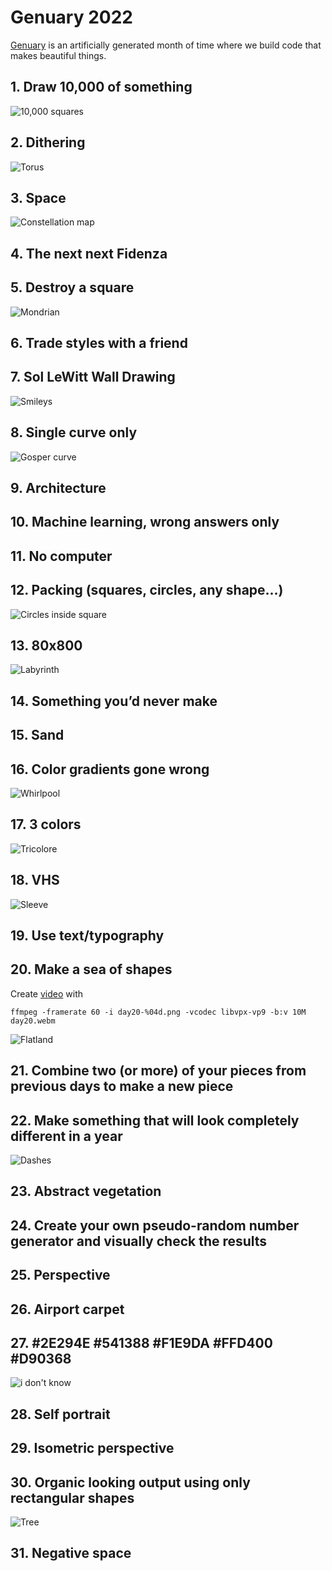 # Genuary 2022

[Genuary](https://genuary.art/) is an artificially generated month of time where we build code that makes beautiful things.

## 1. Draw 10,000 of something

![10,000 squares](day01/day01.png)

## 2. Dithering

![Torus](day02/day02.png)

## 3. Space

![Constellation map](day03/day03.png)

## 4. The next next Fidenza

## 5. Destroy a square

![Mondrian](day05/day05.png)

## 6. Trade styles with a friend

## 7. Sol LeWitt Wall Drawing

![Smileys](day07/day07.png)

## 8. Single curve only

![Gosper curve](day08/day08.png)

## 9. Architecture

## 10. Machine learning, wrong answers only

## 11. No computer

## 12. Packing (squares, circles, any shape…)

![Circles inside square](day12/day12.png)

## 13. 80x800

![Labyrinth](day13/day13.png)

## 14. Something you’d never make

## 15. Sand

## 16. Color gradients gone wrong

![Whirlpool](day16/day16.png)

## 17. 3 colors

![Tricolore](day17/day17.png)

## 18. VHS

![Sleeve](day18/day18.png)

## 19. Use text/typography

## 20. Make a sea of shapes

Create [video](day20/day20.webm) with

```
ffmpeg -framerate 60 -i day20-%04d.png -vcodec libvpx-vp9 -b:v 10M day20.webm
```

![Flatland](day20/day20.png)

## 21. Combine two (or more) of your pieces from previous days to make a new piece

## 22. Make something that will look completely different in a year

![Dashes](day22/day22.png)

## 23. Abstract vegetation

## 24. Create your own pseudo-random number generator and visually check the results

## 25. Perspective

## 26. Airport carpet

## 27. #2E294E #541388 #F1E9DA #FFD400 #D90368

![i don't know](day27/day27.png)

## 28. Self portrait

## 29. Isometric perspective

## 30. Organic looking output using only rectangular shapes

![Tree](day30/day30.png)

## 31. Negative space
